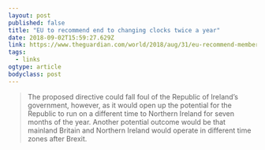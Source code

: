 ```yaml
---
layout: post 
published: false 
title: "EU to recommend end to changing clocks twice a year" 
date: 2018-09-02T15:59:27.629Z 
link: https://www.theguardian.com/world/2018/aug/31/eu-recommend-member-states-abolish-daylight-saving-time 
tags:
  - links
ogtype: article 
bodyclass: post 
---
```


> The proposed directive could fall foul of the Republic of Ireland’s government, however, as it would open up the potential for the Republic to run on a different time to Northern Ireland for seven months of the year. Another potential outcome would be that mainland Britain and Northern Ireland would operate in different time zones after Brexit.

